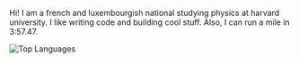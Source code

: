 Hi! I am a french and luxembourgish national studying physics at harvard university. I like writing code and building cool stuff. Also, I can run a mile in 3:57.47.

![Top Languages](https://github-readme-stats.vercel.app/api/top-langs/?username=vivienhenz24&layout=compact&theme=dark&hide_border=true&bg_color=0D1117&title_color=ffffff&text_color=ffffff)






